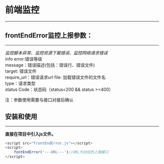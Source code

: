 # 前端监控

---
## frontEndError监控上报参数：
---
*监控脚本异常、监控资源下载错误、监控网络请求错误*    
    info error:错误等级  
    message：错误描述(包括：错误行、错误文件)  
    target: 错误文件  
    require_url：错误请求url
    file: 加载错误文件的文件名  
    type：请求类型  
    status Code：状态码（status<200 && status >=400）  

 注：参数使用需要与接口对接后确认
## 安装和使用
---  
**直接在项目中引入js文件。**

```javascript
<script src="frontEndError.js"></script>
<script>
    fontEndError('---URL---')//URL为对应的上报接口
</script>
```

